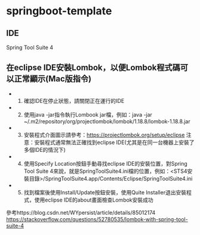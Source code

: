 # springboot-template

## IDE
Spring Tool Suite 4

## 在eclipse IDE安裝Lombok，以便Lombok程式碼可以正常顯示(Mac版指令)
   * 1. 確認IDE在停止狀態，請關閉正在運行的IDE
   * 2. 使用java -jar指令執行Lombook jar檔，例如：java  -jar  ~/.m2/repository/org/projectlombok/lombok/1.18.8/lombok-1.18.8.jar
   * 3. 安裝程式介面圖示請參考：https://projectlombok.org/setup/eclipse
   注意：安裝程式通常無法正確找到eclipse IDE(尤其是在同一台機器上安裝了多個IDE的情況下)
   * 4. 使用Specify Location按鈕手動尋找eclipse IDE的安裝位置，對Spring Tool Suite 4來說，就是SpringToolSuite4.ini檔的位置，例如：<STS4安裝目錄>/SpringToolSuite4.app/Contents/Eclipse/SpringToolSuite4.ini
   * 5. 找到檔案後使用Install/Update按鈕安裝，使用Quite Installer退出安裝程式，使用eclipse IDE的about畫面檢查Lombok安裝成功
   
參考https://blog.csdn.net/WYpersist/article/details/85012174   
https://stackoverflow.com/questions/52780535/lombok-with-spring-tool-suite-4
